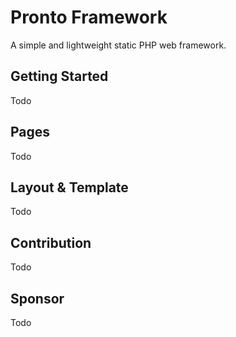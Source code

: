 # Pronto Framework

A simple and lightweight static PHP web framework.

## Getting Started
Todo

## Pages
Todo

## Layout & Template
Todo

## Contribution
Todo

## Sponsor
Todo